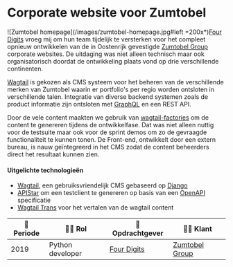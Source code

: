 # Corporate website voor Zumtobel

![Zumtobel homepage](/images/zumtobel-homepage.jpg#left =200x*)[Four Digits](https://www.fourdigits.nl/) vroeg mij om hun team tijdelijk te versterken voor het compleet opnieuw ontwikkelen van de in Oostenrijk gevestigde [Zumtobel Group](http://z.lighting) corporate websites. De uitdaging was niet alleen technisch maar ook organisatorisch doordat de ontwikkeling plaats vond op drie verschillende continenten.


[Wagtail](https://wagtail.io/) is gekozen als CMS systeem voor het beheren van de verschillende merken van Zumtobel waarin er portfolio's per regio worden ontsloten in verschillende talen. Integratie van diverse backend systemen zoals de product informatie zijn ontsloten met [GraphQL](https://graphql.org/) en een REST API.


Door de vele content maakten we gebruik van [wagtail-factories](https://github.com/mvantellingen/wagtail-factories) om de content te genereren tijdens de ontwikkelfase. Dat was niet alleen nuttig voor de testsuite maar ook voor de sprint demos om zo de gevraagde functionaliteit te kunnen tonen. De Front-end, ontwikkelt door een extern bureau, is nauw geïntegreerd in het CMS zodat de content beheerders direct het resultaat kunnen zien.


#### Uitgelichte technologieën
- [Wagtail](https://wagtail.io/), een gebruiksvriendelijk CMS gebaseerd op [Django](https://www.djangoproject.com/)
- [APIStar](https://github.com/encode/apistar) om een testclient te genereren op basis van een [OpenAPI](https://swagger.io/specification/) specificatie
- [Wagtail Trans](https://github.com/wagtail/wagtailtrans) voor het vertalen van de wagtail content

| :calendar: Periode  | :man_technologist: Rol | :office: Opdrachtgever                   | :man_office_worker: Klant               |
| ------------------  | ---------------------- | ---------------------------------------- | ----------------------------------------|
| 2019                | Python developer       | [Four Digits](https://www.fourdigits.nl) | [Zumtobel Group](https://z.lighting)    |
